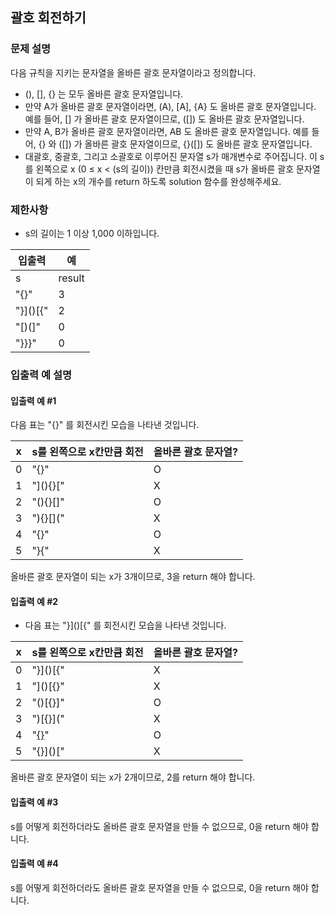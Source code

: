 ## 괄호 회전하기
### 문제 설명
다음 규칙을 지키는 문자열을 올바른 괄호 문자열이라고 정의합니다.

- (), [], {} 는 모두 올바른 괄호 문자열입니다.
- 만약 A가 올바른 괄호 문자열이라면, (A), [A], {A} 도 올바른 괄호 문자열입니다. 예를 들어, [] 가 올바른 괄호 문자열이므로, ([]) 도 올바른 괄호 문자열입니다.
- 만약 A, B가 올바른 괄호 문자열이라면, AB 도 올바른 괄호 문자열입니다. 예를 들어, {} 와 ([]) 가 올바른 괄호 문자열이므로, {}([]) 도 올바른 괄호 문자열입니다.
- 대괄호, 중괄호, 그리고 소괄호로 이루어진 문자열 s가 매개변수로 주어집니다. 이 s를 왼쪽으로 x (0 ≤ x < (s의 길이)) 칸만큼 회전시켰을 때 s가 올바른 괄호 문자열이 되게 하는 x의 개수를 return 하도록 solution 함수를 완성해주세요.

### 제한사항
- s의 길이는 1 이상 1,000 이하입니다.

|입출력| 예|
|---|---|
|s|	result|
|"[](){}"|	3|
|"}]()[{"|	2|
|"[)(]"|	0|
|"}}}"|	0|

### 입출력 예 설명
#### 입출력 예 #1

다음 표는 "[](){}" 를 회전시킨 모습을 나타낸 것입니다.

|x|	s를 왼쪽으로 x칸만큼 회전|	올바른 괄호 문자열?|
|---|---|---|
|0|	"[](){}"|	O|
|1|	"](){}["|	X|
|2|	"(){}[]"|	O|
|3|	"){}[]("|	X|
|4|	"{}[]()"|	O|
|5|	"}[](){"|	X|
올바른 괄호 문자열이 되는 x가 3개이므로, 3을 return 해야 합니다.
#### 입출력 예 #2

- 다음 표는 "}]()[{" 를 회전시킨 모습을 나타낸 것입니다.

|x|	s를 왼쪽으로 x칸만큼 회전|	올바른 괄호 문자열?|
|---|---|---|
|0|	"}]()[{"|	X|
|1|	"]()[{}"|	X|
|2|	"()[{}]"|	O|
|3|	")[{}]("|	X|
|4|	"[{}]()"|	O|
|5|	"{}]()["|	X|
올바른 괄호 문자열이 되는 x가 2개이므로, 2를 return 해야 합니다.

#### 입출력 예 #3

s를 어떻게 회전하더라도 올바른 괄호 문자열을 만들 수 없으므로, 0을 return 해야 합니다.
#### 입출력 예 #4

s를 어떻게 회전하더라도 올바른 괄호 문자열을 만들 수 없으므로, 0을 return 해야 합니다.